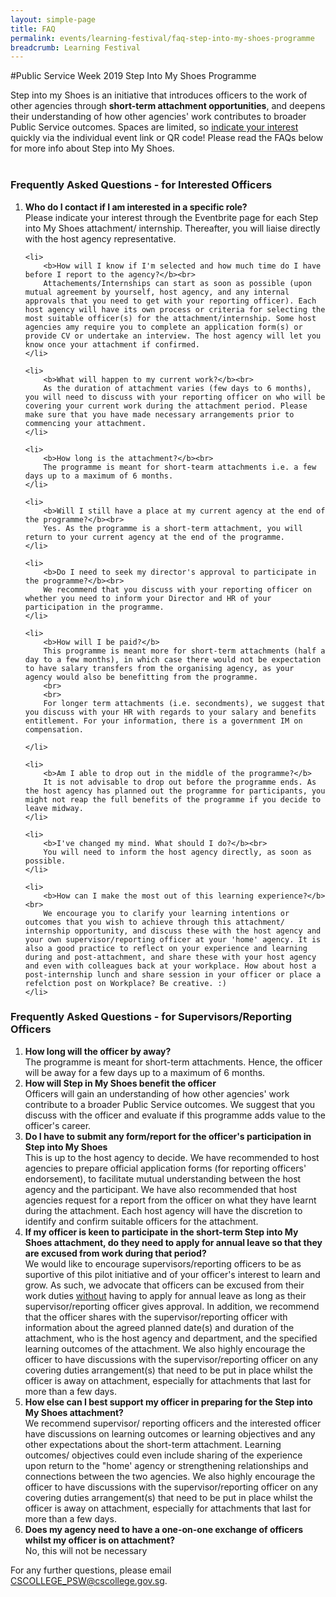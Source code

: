 ```yaml
---
layout: simple-page
title: FAQ
permalink: events/learning-festival/faq-step-into-my-shoes-programme
breadcrumb: Learning Festival
---
```

#Public Service Week 2019 Step Into My Shoes Programme

Step into my Shoes is an initiative that introduces officers to the work of other agencies through <b>short-term attachment opportunities</b>, and deepens their understanding of how other agencies' work contributes to broader Public Service outcomes. Spaces are limited, so <u>indicate your interest</u> quickly via the individual event link or QR code! Please read the FAQs below for more info about Step into My Shoes.
<br>
<br>

### Frequently Asked Questions - for Interested Officers
<ol type="1">
	<li>
		<b>Who do I contact if I am interested in a specific role?</b><br>
		Please indicate your interest through the Eventbrite page for each Step into My Shoes attachment/ internship. Thereafter, you will liaise directly with the host agency representative. 
	</li>

	<li>
		<b>How will I know if I'm selected and how much time do I have before I report to the agency?</b><br>
		Attachements/Internships can start as soon as possible (upon mutual agreement by yourself, host agency, and any internal approvals that you need to get with your reporting officer). Each host agency will have its own process or criteria for selecting the most suitable officer(s) for the attachment/internship. Some host agencies amy require you to complete an application form(s) or provide CV or undertake an interview. The host agency will let you know once your attachment if confirmed.
	</li>

	<li> 
		<b>What will happen to my current work?</b><br>
		As the duration of attachment varies (few days to 6 months), you will need to discuss with your reporting officer on who will be covering your current work during the attachment period. Please make sure that you have made necessary arrangements prior to commencing your attachment.
	</li>

	<li>
		<b>How long is the attachment?</b><br>
		The programme is meant for short-tearm attachments i.e. a few days up to a maximum of 6 months.
	</li>

	<li>
		<b>Will I still have a place at my current agency at the end of the programme?</b><br>
		Yes. As the programme is a short-term attachment, you will return to your current agency at the end of the programme.
	</li>

	<li>
		<b>Do I need to seek my director's approval to participate in the programme?</b><br>
		We recommend that you discuss with your reporting officer on whether you need to inform your Director and HR of your participation in the programme.
	</li>

	<li>
		<b>How will I be paid?</b>
		This programme is meant more for short-term attachments (half a day to a few months), in which case there would not be expectation to have salary transfers from the organising agency, as your  agency would also be benefitting from the programme. 
		<br>
		<br>
		For longer term attachments (i.e. secondments), we suggest that you discuss with your HR with regards to your salary and benefits entitlement. For your information, there is a government IM on compensation.

	</li>

	<li>
		<b>Am I able to drop out in the middle of the programme?</b>
		It is not advisable to drop out before the programme ends. As the host agency has planned out the programme for participants, you might not reap the full benefits of the programme if you decide to leave midway. 
	</li>

	<li>
		<b>I've changed my mind. What should I do?</b><br>
		You will need to inform the host agency directly, as soon as possible.
	</li>

	<li>
		<b>How can I make the most out of this learning experience?</b><br>
		We encourage you to clarify your learning intentions or outcomes that you wish to achieve through this attachment/ internship opportunity, and discuss these with the host agency and your own supervisor/reporting officer at your 'home' agency. It is also a good practice to reflect on your experience and learning during and post-attachment, and share these with your host agency and even with colleagues back at your workplace. How about host a post-internship lunch and share session in your officer or place a refelction post on Workplace? Be creative. :)
	</li>
</ol>

### Frequently Asked Questions - for Supervisors/Reporting Officers
<ol type="1">
<li>
	<b>How long will the officer by away?</b><br>
	The programme is meant for short-term attachments. Hence, the officer will be away for a few days up to a maximum of 6 months.
</li>

<li>
	<b>How will Step in My Shoes benefit the officer</b><br>
	Officers will gain an understanding of how other agencies' work contribute to a broader Public Service outcomes. We suggest that you discuss with the officer and evaluate if this programme adds value to the officer's career.
</li>

<li>
	<b>Do I have to submit any form/report for the officer's participation in Step into My Shoes</b><br>
	This is up to the host agency to decide. We have recommended to host agencies to prepare official application forms (for reporting officers' endorsement), to facilitate mutual understanding between the host agency and the participant. We have also recommended that host agencies request for a report from the officer on what they have learnt during the attachment. Each host agency will have the discretion to identify and confirm suitable officers for the attachment.  
</li>

<li>
	<b>If my officer is keen to participate in the short-term Step into My Shoes attachment, do they need to apply for annual leave so that they are excused from work during that period? </b><br>
	We would like to encourage supervisors/reporting officers to be as suportive of this pilot initiative and of your officer's interest to learn and grow. As such, we advocate that officers can be excused from their work duties <u>without</u> having to apply for annual leave as long as their supervisor/reporting officer gives approval. In addition, we recommend that the officer shares with the supervisor/reporting officer with information about the agreed planned date(s) and duration of the attachment, who is the host agency and department, and the specified learning outcomes of the attachment. We also highly encourage the officer to have discussions with the supervisor/reporting officer on any covering duties arrangement(s) that need to be put in place whilst the officer is away on attachment, especially for attachments that last for more than a few days. 
</li>

<li>
	<b>How else can I best support my officer in preparing for the Step into My Shoes attachment?</b><br>
	We recommend supervisor/ reporting officers and the interested officer have discussions on learning outcomes or learning objectives and any other expectations about the short-term attachment. Learning outcomes/ objectives could even include sharing of the experience upon return to the "home' agency or strengthening relationships and connections between the two agencies. We also highly encourage the officer to have discussions with the supervisor/reporting officer on any covering duties arrangement(s) that need to be put in place whilst the officer is away on attachment, especially for attachments that last for more than a few days.
</li>

<li>
	<b>Does my agency need to have a one-on-one exchange of officers whilst my officer is on attachment?</b><br>
	No, this will not be necessary
</li>



</ol>
For any further questions, please email <a href="mailto:CSCOLLEGE_PSW@cscollege.gov.sg">CSCOLLEGE_PSW@cscollege.gov.sg</a>.
